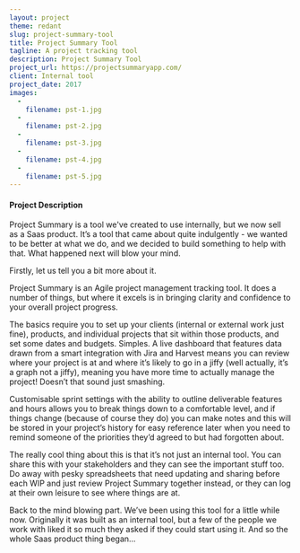 ```yaml
---
layout: project
theme: redant
slug: project-summary-tool
title: Project Summary Tool
tagline: A project tracking tool
description: Project Summary Tool
project_url: https://projectsummaryapp.com/
client: Internal tool
project_date: 2017
images:
  -
    filename: pst-1.jpg
  -
    filename: pst-2.jpg
  -
    filename: pst-3.jpg
  -
    filename: pst-4.jpg
  -
    filename: pst-5.jpg
---
```


#### Project Description

Project Summary is a tool we've created to use internally, but we now sell as a Saas product. It’s a tool that came about quite indulgently - we wanted to be better at what we do, and we decided to build something to help with that. What happened next will blow your mind.

Firstly, let us tell you a bit more about it.

Project Summary is an Agile project management tracking tool. It does a number of things, but where it excels is in bringing clarity and confidence to your overall project progress.

The basics require you to set up your clients (internal or external work just fine), products, and individual projects that sit within those products, and set some dates and budgets. Simples. A live dashboard that features data drawn from a smart integration with Jira and Harvest means you can review where your project is at and where it’s likely to go in a jiffy (well actually, it’s a graph not a jiffy), meaning you have more time to actually manage the project! Doesn’t that sound just smashing.

Customisable sprint settings with the ability to outline deliverable features and hours allows you to break things down to a comfortable level, and if things change (because of course they do) you can make notes and this will be stored in your project’s history for easy reference later when you need to remind someone of the priorities they’d agreed to but had forgotten about.

The really cool thing about this is that it’s not just an internal tool. You can share this with your stakeholders and they can see the important stuff too. Do away with pesky spreadsheets that need updating and sharing before each WIP and just review Project Summary together instead, or they can log at their own leisure to see where things are at. 

Back to the mind blowing part. We’ve been using this tool for a little while now. Originally it was built as an internal tool, but a few of the people we work with liked it so much they asked if they could start using it. And so the whole Saas product thing began...
